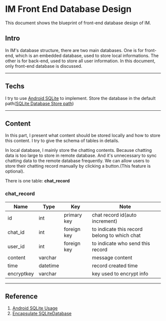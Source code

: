 # IM Front End Database Design

This document shows the blueprint of front-end database design of IM.

## Intro

In IM's database structure, there are two main databases. One is for front-end, which is an embedded database, used to store local informations. The other is for back-end, used to store all user information. In this document, only front-end database is discussed.

---

## Techs

I try to use [Android SQLite](https://www.tutorialspoint.com/android/android_sqlite_database.htm) to implement. Store the database in the default path([SQLite Database Store path](https://blog.csdn.net/brucezcg/article/details/10208979))

---

## Content 

In this part, I present what content should be stored locally and how to store this content. I try to give the schema of tables in details.

In local database, I mainly store the chatting contents. Because chatting data is too large to store in remote database. And it's unnecessary to sync chatting data to the remote database frequently. We can allow users to store their chatting record manually by clicking a button.(This feature is optional).

There is one table: **chat_record**

### chat_record

| Name       | Type     | Key         | Note                                         |
| ---------- | -------- | ----------- | -------------------------------------------- |
| id         | int      | primary key | chat record id(auto increment)               |
| chat_id    | int      | foreign key | to indicate this record belong to which chat |
| user_id    | int      | foreign key | to indicate who send this record             |
| content    | varchar  |             | message content                              |
| time       | datetime |             | record created time                          |
| encryptkey | varchar  |             | key used to encrypt info                     |

---

## Reference

1. [Android SQLite Usage](https://blog.csdn.net/midnight_time/article/details/80834198)
2. [Encapsulate SQLiteDatabase](https://blog.csdn.net/jian11058/article/details/89239010)